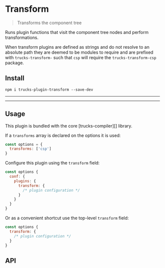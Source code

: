 # Transform

> Transforms the component tree

Runs plugin functions that visit the component tree nodes and perform transformations.

When transform plugins are defined as strings and do not resolve to an absolute path they are deemed to be modules to require and are prefixed with `trucks-transform-` such that `csp` will require the `trucks-transform-csp` package.

## Install

```
npm i trucks-plugin-transform --save-dev
```

***
<!-- @toc -->
***

## Usage

This plugin is bundled with the core [trucks-compiler][] library.

If a `transforms` array is declared on the options it is used:

```javascript
const options = {
  transforms: ['csp']
}
```

Configure this plugin using the `transform` field:

```javascript
const options {
  conf: {
    plugins: {
      transform: {
        /* plugin configuration */
      }
    }
  }
}
```

Or as a convenient shortcut use the top-level `transform` field:

```javascript
const options {
  transform: {
    /* plugin configuration */
  }
}
```

<? @include ../../../documents/transforms.md ?>

## API

<? @exec mkapi src/index.js --level=3 ?>

<? @include ../../../documents/license.md ?>
<? @include ../../../documents/links.md ?>
